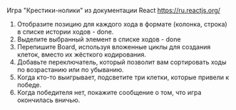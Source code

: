 Игра "Крестики-нолики" из документации React https://ru.reactjs.org/

1. Отобразите позицию для каждого хода в формате (колонка, строка) в списке истории ходов - done.
2. Выделите выбранный элемент в списке ходов - done
3. Перепишите Board, используя вложенные циклы для создания клеток, вместо их жёсткого кодирования.
4. Добавьте переключатель, который позволит вам сортировать ходы по возрастанию или по убыванию.
5. Когда кто-то выигрывает, подсветите три клетки, которые привели к победе.
6. Когда победителя нет, покажите сообщение о том, что игра окончилась вничью.
